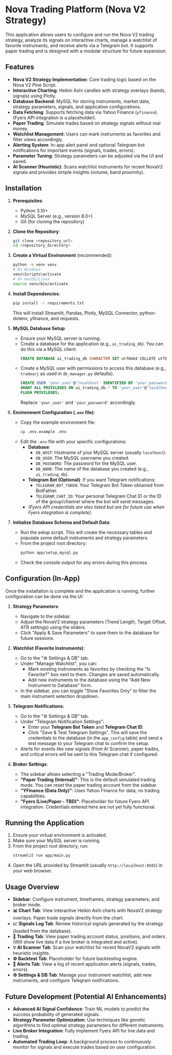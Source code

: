 # Nova Trading Platform (Nova V2 Strategy)

This application allows users to configure and run the Nova V2 trading strategy, analyze its signals on interactive charts, manage a watchlist of favorite instruments, and receive alerts via a Telegram bot. It supports paper trading and is designed with a modular structure for future expansion.

## Features

*   **Nova V2 Strategy Implementation**: Core trading logic based on the Nova V2 Pine Script.
*   **Interactive Charting**: Heikin Ashi candles with strategy overlays (bands, signals) using Plotly.
*   **Database Backend**: MySQL for storing instruments, market data, strategy parameters, signals, and application configurations.
*   **Data Fetching**: Supports fetching data via Yahoo Finance (`yfinance`). (Fyers API integration is a placeholder).
*   **Paper Trading**: Simulate trades based on strategy signals without real money.
*   **Watchlist Management**: Users can mark instruments as favorites and filter views accordingly.
*   **Alerting System**: In-app alert panel and optional Telegram bot notifications for important events (signals, trades, errors).
*   **Parameter Tuning**: Strategy parameters can be adjusted via the UI and saved.
*   **AI Scanner (Heuristic)**: Scans watchlist instruments for recent NovaV2 signals and provides simple insights (volume, band proximity).

## Installation

1.  **Prerequisites**:
    *   Python 3.10+
    *   MySQL Server (e.g., version 8.0+)
    *   Git (for cloning the repository)

2.  **Clone the Repository**:
    ```bash
    git clone <repository_url>
    cd <repository_directory>
    ```

3.  **Create a Virtual Environment** (recommended):
    ```bash
    python -m venv venv
    # On Windows
    venv\Scripts\activate
    # On macOS/Linux
    source venv/bin/activate
    ```

4.  **Install Dependencies**:
    ```bash
    pip install -r requirements.txt
    ```
    This will install Streamlit, Pandas, Plotly, MySQL Connector, python-dotenv, yfinance, and requests.

5.  **MySQL Database Setup**:
    *   Ensure your MySQL server is running.
    *   Create a database for the application (e.g., `ai_trading_db`). You can do this via a MySQL client:
        ```sql
        CREATE DATABASE ai_trading_db CHARACTER SET utf8mb4 COLLATE utf8mb4_unicode_ci;
        ```
    *   Create a MySQL user with permissions to access this database (e.g., `tradearj` as used in `db_manager.py` defaults).
        ```sql
        CREATE USER 'your_user'@'localhost' IDENTIFIED BY 'your_password';
        GRANT ALL PRIVILEGES ON ai_trading_db.* TO 'your_user'@'localhost';
        FLUSH PRIVILEGES;
        ```
        Replace `'your_user'` and `'your_password'` accordingly.

6.  **Environment Configuration (`.env` file)**:
    *   Copy the example environment file:
        ```bash
        cp .env.example .env
        ```
    *   Edit the `.env` file with your specific configurations:
        *   **Database**:
            *   `DB_HOST`: Hostname of your MySQL server (usually `localhost`).
            *   `DB_USER`: The MySQL username you created.
            *   `DB_PASSWORD`: The password for the MySQL user.
            *   `DB_NAME`: The name of the database you created (e.g., `ai_trading_db`).
        *   **Telegram Bot (Optional)**: If you want Telegram notifications:
            *   `TELEGRAM_BOT_TOKEN`: Your Telegram Bot Token obtained from BotFather.
            *   `TELEGRAM_CHAT_ID`: Your personal Telegram Chat ID or the ID of the group/channel where the bot will send messages.
        *   *(Fyers API credentials are also listed but are for future use when Fyers integration is complete).*

7.  **Initialize Database Schema and Default Data**:
    *   Run the setup script. This will create the necessary tables and populate some default instruments and strategy parameters.
    *   From the project root directory:
        ```bash
        python app/setup_mysql.py
        ```
    *   Check the console output for any errors during this process.

## Configuration (In-App)

Once the installation is complete and the application is running, further configuration can be done via the UI:

1.  **Strategy Parameters**:
    *   Navigate to the sidebar.
    *   Adjust the NovaV2 strategy parameters (Trend Length, Target Offset, ATR settings) using the sliders.
    *   Click "Apply & Save Parameters" to save them to the database for future sessions.

2.  **Watchlist (Favorite Instruments)**:
    *   Go to the "⚙️ Settings & DB" tab.
    *   Under "Manage Watchlist", you can:
        *   Mark existing instruments as favorites by checking the "Is Favorite?" box next to them. Changes are saved automatically.
        *   Add new instruments to the database using the "Add New Instrument to Database" form.
    *   In the sidebar, you can toggle "Show Favorites Only" to filter the main instrument selection dropdown.

3.  **Telegram Notifications**:
    *   Go to the "⚙️ Settings & DB" tab.
    *   Under "Telegram Notification Settings":
        *   Enter your **Telegram Bot Token** and **Telegram Chat ID**.
        *   Click "Save & Test Telegram Settings". This will save the credentials to the database (in the `app_config` table) and send a test message to your Telegram chat to confirm the setup.
    *   Alerts for events like new signals (from AI Scanner), paper trades, and critical errors will be sent to this Telegram chat if configured.

4.  **Broker Settings**:
    *   The sidebar allows selecting a "Trading Mode/Broker".
    *   **"Paper Trading (Internal)"**: This is the default simulated trading mode. You can reset the paper trading account from the sidebar.
    *   **"YFinance (Data Only)"**: Uses Yahoo Finance for data; no trading capabilities.
    *   **"Fyers (Live/Paper - TBD)"**: Placeholder for future Fyers API integration. Credentials entered here are not yet fully functional.

## Running the Application

1.  Ensure your virtual environment is activated.
2.  Make sure your MySQL server is running.
3.  From the project root directory, run:
    ```bash
    streamlit run app/main.py
    ```
4.  Open the URL provided by Streamlit (usually `http://localhost:8501`) in your web browser.

## Usage Overview

*   **Sidebar**: Configure instrument, timeframes, strategy parameters, and broker mode.
*   **📊 Chart Tab**: View interactive Heikin Ashi charts with NovaV2 strategy overlays. Paper trade signals directly from the chart.
*   **📈 Signals Log Tab**: Review historical signals generated by the strategy (loaded from the database).
*   **💼 Trading Tab**: View paper trading account status, positions, and orders. (Will show live data if a live broker is integrated and active).
*   **💡 AI Scanner Tab**: Scan your watchlist for recent NovaV2 signals with heuristic insights.
*   **⚙️ Backtest Tab**: Placeholder for future backtesting engine.
*   **🔔 Alerts Tab**: View a log of recent application alerts (signals, trades, errors).
*   **⚙️ Settings & DB Tab**: Manage your instrument watchlist, add new instruments, and configure Telegram notifications.

## Future Development (Potential AI Enhancements)

*   **Advanced AI Signal Confidence**: Train ML models to predict the success probability of generated signals.
*   **Strategy Parameter Optimization**: Use techniques like genetic algorithms to find optimal strategy parameters for different instruments.
*   **Live Broker Integration**: Fully implement Fyers API for live data and trading.
*   **Automated Trading Loop**: A background process to continuously monitor for signals and execute trades based on user configuration.
